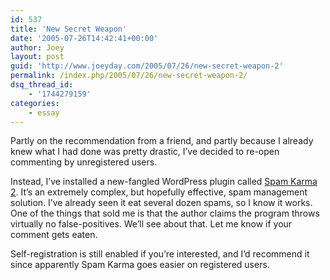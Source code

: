 ```yaml
---
id: 537
title: 'New Secret Weapon'
date: '2005-07-26T14:42:41+00:00'
author: Joey
layout: post
guid: 'http://www.joeyday.com/2005/07/26/new-secret-weapon-2'
permalink: /index.php/2005/07/26/new-secret-weapon-2/
dsq_thread_id:
    - '1744279159'
categories:
    - essay
---
```


Partly on the recommendation from a friend, and partly because I already knew what I had done was pretty drastic, I’ve decided to re-open commenting by unregistered users.

Instead, I’ve installed a new-fangled WordPress plugin called [Spam Karma 2](http://unknowngenius.com/blog/wordpress/spam-karma/). It’s an extremely complex, but hopefully effective, spam management solution. I’ve already seen it eat several dozen spams, so I know it works. One of the things that sold me is that the author claims the program throws virtually no false-positives. We’ll see about that. Let me know if your comment gets eaten.

Self-registration is still enabled if you’re interested, and I’d recommend it since apparently Spam Karma goes easier on registered users.